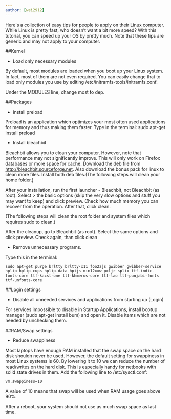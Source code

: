 ```yaml
---
author: [wei2912]
---
```

Here's a collection of easy tips for people to apply on their Linux computer. While Linux is pretty fast, who doesn’t want a bit more speed? With this tutorial, you can speed up your OS by pretty much. Note that these tips are generic and may not apply to your computer.

##Kernel

- Load only necessary modules

By default, most modules are loaded when you boot up your Linux system. In fact, most of them are not even required. You can easily change that to load only modules you use by editing /etc/initramfs-tools/initramfs­.conf.

Under the MODULES line, change most to dep.

<!-- more -->

##Packages

- install preload

Preload is an application which optimizes your most often used applications for memory and thus making them faster. Type in the terminal: sudo apt-get install preload

- Install bleachbit

Bleachbit allows you to clean your computer. However, note that performance may not significantly improve. This will only work on Firefox databases or more space for cache. Download the deb file from http://bleachbit.sourceforge.net. Also download the bonus pack for linux to clean more files. Install both deb files.(The following steps will clean your home folder.)

After your installation, run the first launcher - Bleachbit, not Bleachbit (as root). Select > the basic options (skip the very slow options and stuff you may want to keep) and click preview. Check how much memory you can recover from the operation. After that, click clean.

(The following steps will clean the root folder and system files which requires sudo to clean.)

After the cleanup, go to Bleachbit (as root). Select the same options and click preview. Check again, than click clean

- Remove unnecessary programs.

Type this in the terminal:

    sudo apt-get purge brltty brltty-x11 foo2zjs gwibber gwibber-service hplip hplip-cups hplip-data hpijs min12xxw pxljr splix ttf-indic-fonts-core ttf-kacst-one ttf-khmeros-core ttf-lao ttf-punjabi-fonts ttf-unfonts-core

##Login settings

- Disable all unneeded services and applications from starting up (Login)

For services impossible to disable in Startup Applications, install bootup manager (sudo apt-get install bum) and open it. Disable items which are not needed by unchecking them.

##RAM/Swap settings

- Reduce swappiness

Most laptops have enough RAM installed that the swap space on the hard disk shouldn never be used. However, the default setting for swappiness in most Linux systems is 60. By lowering it to 10 we can reduce the number of read/writes on the hard disk. This is especially handy for netbooks with solid state drives in them. Add the following line to /etc/sysctl.conf:

    vm.swappiness=10
    
A value of 10 means that swap will be used when RAM usage goes above 90%.

After a reboot, your system should not use as much swap space as last time.
